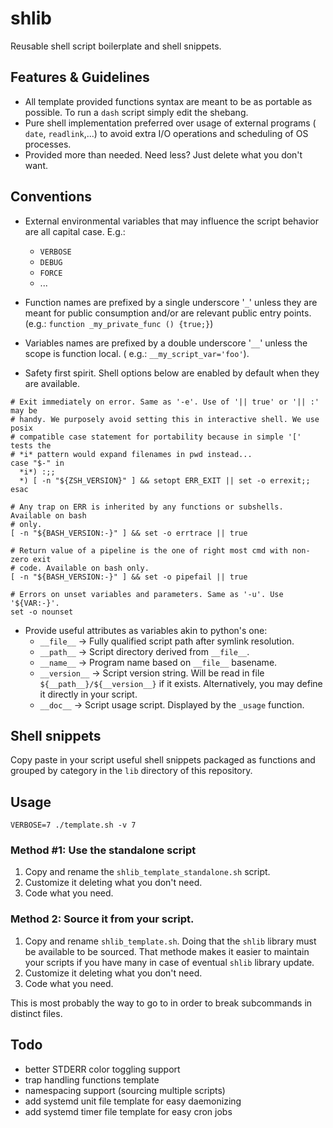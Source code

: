 # shlib

Reusable shell script boilerplate and shell snippets.

## Features & Guidelines

- All template provided functions syntax are meant to be as portable as possible.
  To run a `dash` script simply edit the shebang.
- Pure shell implementation preferred over usage of external programs ( `date`,
    `readlink`,...) to avoid extra I/O operations and scheduling of OS processes.
- Provided more than needed. Need less? Just delete what you don't want.

## Conventions

- External environmental variables that may influence the script behavior are
all capital case. E.g.:
  - `VERBOSE`
  - `DEBUG`
  - `FORCE`
  - ...
- Function names are prefixed by a single underscore '`_`' unless they are meant for public consumption
  and/or are relevant public entry points. (e.g.: `function _my_private_func () {true;}`)
- Variables names are prefixed by a double underscore '`__`'  unless the scope is function
  local. ( e.g.: `__my_script_var='foo'`).

- Safety first spirit. Shell options below are enabled by default when they
  are available.

```
# Exit immediately on error. Same as '-e'. Use of '|| true' or '|| :' may be
# handy. We purposely avoid setting this in interactive shell. We use posix
# compatible case statement for portability because in simple '[' tests the
# *i* pattern would expand filenames in pwd instead...
case "$-" in
  *i*) :;;
  *) [ -n "${ZSH_VERSION}" ] && setopt ERR_EXIT || set -o errexit;;
esac

# Any trap on ERR is inherited by any functions or subshells. Available on bash
# only.
[ -n "${BASH_VERSION:-}" ] && set -o errtrace || true

# Return value of a pipeline is the one of right most cmd with non-zero exit
# code. Available on bash only.
[ -n "${BASH_VERSION:-}" ] && set -o pipefail || true

# Errors on unset variables and parameters. Same as '-u'. Use '${VAR:-}'.
set -o nounset
```

- Provide useful attributes as variables akin to python's one:
  - `__file__` -> Fully qualified script path after symlink resolution.
  - `__path__` -> Script directory derived from `__file__`.
  - `__name__` -> Program name based on `__file__` basename.
  - `__version__` -> Script version string. Will be read in file
  `${__path__}/${__version__}` if it exists. Alternatively, you may define it
  directly in your script.
  - `__doc__` -> Script usage script. Displayed by the `_usage` function.

## Shell snippets

Copy paste in your script useful shell snippets packaged as functions and
grouped by category in the `lib` directory of this repository.

## Usage

```
VERBOSE=7 ./template.sh -v 7
```

### Method #1: Use the standalone script

1. Copy and rename the `shlib_template_standalone.sh` script.
2. Customize it deleting what you don't need.
3. Code what you need.

### Method 2: Source it from your script.

1. Copy and rename `shlib_template.sh`. Doing that the `shlib` library must be
   available to be sourced. That methode makes it easier to maintain
   your scripts if you have many in case of eventual `shlib` library update.
2. Customize it deleting what you don't need.
3. Code what you need.

This is most probably the way to go to in order to break subcommands in
distinct files.

## Todo

- better STDERR color toggling support
- trap handling functions template
- namespacing support (sourcing multiple scripts)
- add systemd unit file template for easy daemonizing
- add systemd timer file template for easy cron jobs
